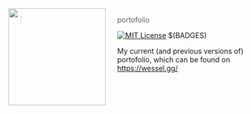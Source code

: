 <img src="https://wessel.gg/static/img/logo.svg" align="left" width="192px" height="192px"/>
<img align="left" width="0" height="192px" hspace="10"/>

> portofolio

[![MIT License](https://img.shields.io/badge/license-MIT-007EC7.svg?style=flat-square)](/LICENSE) $(BADGES)

My current (and previous versions of) portofolio, which can be found on https://wessel.gg/
